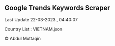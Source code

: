 

## Google Trends Keywords Scraper 
 
Last Update 22-03-2023 , 04:40:07

Country List :
VIETNAM.json



© Abdul Muttaqin 
